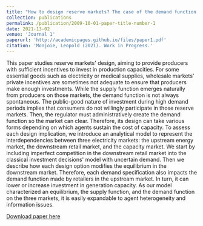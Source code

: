 ```yaml
---
title: "How to design reserve markets? The case of the demand function in capacity markets"
collection: publications
permalink: /publication/2009-10-01-paper-title-number-1
date: 2021-13-02
venue: 'Journal 1'
paperurl: 'http://academicpages.github.io/files/paper1.pdf'
citation: 'Monjoie, Leopold (2021). Work in Progress.'
---
```

This paper studies reserve markets' design, aiming to provide producers with sufficient incentives to invest in production capacities. For some essential goods such as electricity or medical supplies, wholesale markets' private incentives are sometimes not adequate to ensure that producers make enough investments. While the supply function emerges naturally from producers on those markets, the demand function is not always spontaneous. The public-good nature of investment during high demand periods implies that consumers do not willingly participate in those reserve markets. Then, the regulator must administratively create the demand function so the market can clear.  Therefore, its design can take various forms depending on which agents sustain the cost of capacity. To assess each design implication, we introduce an analytical model to represent the interdependencies between three electricity markets:  the upstream energy market, the downstream retail market, and the capacity market.  We start by including imperfect competition in the downstream retail market into the classical investment decisions' model with uncertain demand. Then we describe how each design option modifies the equilibrium in the downstream market. Therefore, each demand specification also impacts the demand function made by retailers in the upstream market. In turn, it can lower or increase investment in generation capacity. As our model characterized an equilibrium, the supply function, and the demand function on the three markets, it is easily expandable to agent heterogeneity and information issues.

[Download paper here](http://academicpages.github.io/files/paper1.pdf)
